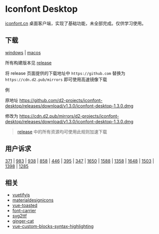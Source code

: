 # Iconfont Desktop

[iconfont.cn](https://www.iconfont.cn/) 桌面客户端，实现了基础功能，未全部完成。仅供学习使用。

## 下载

[windows](https://cdn.d2.pub/mirrors/d2-projects/iconfont-desktop/releases/download/v1.3.0/iconfont-desktop-1.3.0.exe) | [macos](https://cdn.d2.pub/mirrors/d2-projects/iconfont-desktop/releases/download/v1.3.0/iconfont-desktop-1.3.0.dmg)

所有构建版本见 [release](https://github.com/d2-projects/iconfont-desktop/releases)

将 release 页面提供的下载地址中 `https://github.com` 替换为 `https://cdn.d2.pub/mirrors` 即可使用高速镜像下载

例

原地址 https://github.com/d2-projects/iconfont-desktop/releases/download/v1.3.0/iconfont-desktop-1.3.0.dmg

修改为 https://cdn.d2.pub/mirrors/d2-projects/iconfont-desktop/releases/download/v1.3.0/iconfont-desktop-1.3.0.dmg

> [release](https://github.com/d2-projects/iconfont-desktop/releases) 中的所有资源均可使用此规则加速下载

## 用户诉求

[371](https://github.com/thx/iconfont-plus/issues/371) | 
[983](https://github.com/thx/iconfont-plus/issues/983) | 
[938](https://github.com/thx/iconfont-plus/issues/938) | 
[858](https://github.com/thx/iconfont-plus/issues/858) | 
[446](https://github.com/thx/iconfont-plus/issues/446) | 
[395](https://github.com/thx/iconfont-plus/issues/395) | 
[347](https://github.com/thx/iconfont-plus/issues/347) | 
[1650](https://github.com/thx/iconfont-plus/issues/1650) | 
[1588](https://github.com/thx/iconfont-plus/issues/1588) | 
[1358](https://github.com/thx/iconfont-plus/issues/1358) | 
[1648](https://github.com/thx/iconfont-plus/issues/1648) | 
[1503](https://github.com/thx/iconfont-plus/issues/1503) | 
[1398](https://github.com/thx/iconfont-plus/issues/1398) | 
[1285](https://github.com/thx/iconfont-plus/issues/1285)

## 相关

* [vuetifyjs](https://vuetifyjs.com/zh-Hans/)
* [materialdesignicons](https://materialdesignicons.com/)
* [vue-toasted](https://github.com/shakee93/vue-toasted#options)
* [font-carrier](https://github.com/purplebamboo/font-carrier)
* [svg2ttf](https://github.com/fontello/svg2ttf)
* [ginger-cat](https://icons8.cn/illustrations/style--ginger-cat-1)
* [vue-custom-blocks-syntax-highlighting](https://stackoverflow.com/questions/61164060/vue-custom-blocks-syntax-highlighting)
